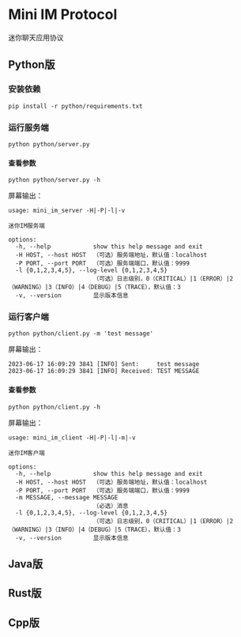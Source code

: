 # Mini IM Protocol

迷你聊天应用协议

## Python版

### 安装依赖

`pip install -r python/requirements.txt`

### 运行服务端

`python python/server.py`

#### 查看参数

`python python/server.py -h`

屏幕输出：

    usage: mini_im_server -H|-P|-l|-v

    迷你IM服务端
    
    options:
      -h, --help            show this help message and exit
      -H HOST, --host HOST  （可选）服务端地址，默认值：localhost
      -P PORT, --port PORT  （可选）服务端端口，默认值：9999
      -l {0,1,2,3,4,5}, --log-level {0,1,2,3,4,5}
                            （可选）日志级别，0（CRITICAL）|1（ERROR）|2（WARNING）|3（INFO）|4（DEBUG）|5（TRACE），默认值：3
      -v, --version         显示版本信息


### 运行客户端

`python python/client.py -m 'test message'`

屏幕输出：

    2023-06-17 16:09:29 3841 [INFO] Sent:     test message
    2023-06-17 16:09:29 3841 [INFO] Received: TEST MESSAGE

#### 查看参数

`python python/client.py -h`

屏幕输出：

    usage: mini_im_client -H|-P|-l|-m|-v
    
    迷你IM客户端
    
    options:
      -h, --help            show this help message and exit
      -H HOST, --host HOST  （可选）服务端地址，默认值：localhost
      -P PORT, --port PORT  （可选）服务端端口，默认值：9999
      -m MESSAGE, --message MESSAGE
                            （必选）消息
      -l {0,1,2,3,4,5}, --log-level {0,1,2,3,4,5}
                            （可选）日志级别，0（CRITICAL）|1（ERROR）|2（WARNING）|3（INFO）|4（DEBUG）|5（TRACE），默认值：3
      -v, --version         显示版本信息

## Java版

## Rust版

## Cpp版
